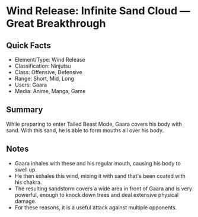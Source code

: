 # Wind Release: Infinite Sand Cloud — Great Breakthrough

## Quick Facts
- Element/Type: Wind Release
- Classification: Ninjutsu
- Class: Offensive, Defensive
- Range: Short, Mid, Long
- Users: Gaara
- Media: Anime, Manga, Game

## Summary
While preparing to enter Tailed Beast Mode, Gaara covers his body with sand. With this sand, he is able to form mouths all over his body.

## Notes
- Gaara inhales with these and his regular mouth, causing his body to swell up.
- He then exhales this wind, mixing it with sand that's been coated with his chakra.
- The resulting sandstorm covers a wide area in front of Gaara and is very powerful, enough to knock down trees and deal extensive physical damage.
- For these reasons, it is a useful attack against multiple opponents.
